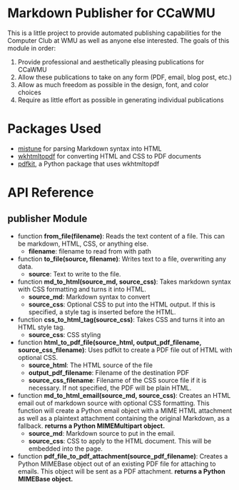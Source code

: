 # Markdown Publisher for CCaWMU

This is a little project to provide automated publishing capabilities for the Computer Club at WMU as well as anyone else interested. The goals of this module in order:

1. Provide professional and aesthetically pleasing publications for CCaWMU
1. Allow these publications to take on any form (PDF, email, blog post, etc.)
1. Allow as much freedom as possible in the design, font, and color choices
1. Require as little effort as possible in generating individual publications

# Packages Used

- [mistune](https://github.com/lepture/mistune) for parsing Markdown syntax into HTML
- [wkhtmltopdf](http://wkhtmltopdf.org/) for converting HTML and CSS to PDF documents
- [pdfkit](https://pypi.python.org/pypi/pdfkit), a Python package that uses wkhtmltopdf 

# API Reference

## publisher Module

- function **from_file(filename)**: Reads the text content of a file. This can be markdown, HTML, CSS, or anything else.
  - **filename**: filename to read from with path
- function **to_file(source, filename)**: Writes text to a file, overwriting any data.
  - **source**: Text to write to the file.
- function **md_to_html(source_md, source_css)**: Takes markdown syntax with CSS formatting and turns it into HTML. 
  - **source_md**: Markdown syntax to convert
  - **source_css**: Optional CSS to put into the HTML output. If this is specified, a style tag is inserted before the HTML.
- function **css_to_html_tag(source_css)**: Takes CSS and turns it into an HTML style tag.
  - **source_css**: CSS styling
- function **html_to_pdf_file(source_html, output_pdf_filename, source_css_filename)**: Uses pdfkit to create a PDF file out of HTML with optional CSS.
  - **source_html**: The HTML source of the file
  - **output_pdf_filename**: Filename of the destination PDF
  - **source_css_filename**: Filename of the CSS source file if it is necessary. If not specified, the PDF will be plain HTML.
- function **md_to_html_email(source_md, source_css)**: Creates an HTML email out of markdown source with optional CSS formatting. This function will create a Python email object with a MIME HTML attachment as well as a plaintext attachment containing the original Markdown, as a fallback. **returns a Python MIMEMultipart object.**
  - **source_md**: Markdown source to put in the email.
  - **source_css**: CSS to apply to the HTML document. This will be embedded into the page.
- function **pdf_file_to_pdf_attachment(source_pdf_filename)**: Creates a Python MIMEBase object out of an existing PDF file for attaching to emails. This object will be sent as a PDF attachment. **returns a Python MIMEBase object.**
